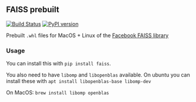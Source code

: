 ## FAISS prebuilt

[![Build Status](https://travis-ci.com/onfido/faiss.svg?branch=master)](https://travis-ci.com/onfido/faiss_prebuilt)
[![PyPI version](https://img.shields.io/pypi/v/faiss.svg)](https://pypi.org/project/faiss/)

Prebuilt `.whl` files for MacOS + Linux of the [Facebook FAISS library](https://github.com/facebookresearch/faiss)

### Usage

You can install this with `pip install faiss`.

You also need to have `libomp` and `libopenblas` available. On ubuntu you can install these with `apt install libopenblas-base libomp-dev`

On MacOS: `brew install libomp openblas`
